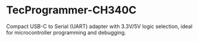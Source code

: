 # TecProgrammer-CH340C
Compact USB-C to Serial (UART) adapter with 3.3V/5V logic selection, ideal for microcontroller programming and debugging.

